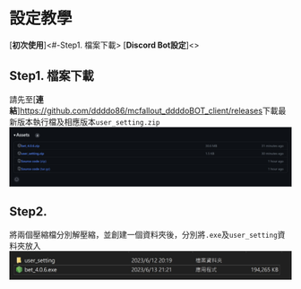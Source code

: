 # 設定教學
[**初次使用**]<#-Step1. 檔案下載>
[**Discord Bot設定**]<>

## Step1. 檔案下載
請先至[**連結**]<https://github.com/ddddo86/mcfallout_ddddoBOT_client/releases>下載最新版本執行檔及相應版本`user_setting.zip`
![image](https://github.com/ddddo86/mcfallout_ddddoBOT_client/blob/main/docs/pic/Release_Download.jpg)

## Step2.
將兩個壓縮檔分別解壓縮，並創建一個資料夾後，分別將`.exe`及`user_setting`資料夾放入
![image](https://github.com/ddddo86/mcfallout_ddddoBOT_client/blob/main/docs/pic/folder.jpg)

